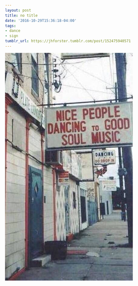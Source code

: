 ```yaml
---
layout: post
title: no title
date: '2016-10-29T15:36:18-04:00'
tags:
- dance
- sign
tumblr_url: https://jhforster.tumblr.com/post/152475940571
---
```

 ![](/tumblr_files/tumblr_oftqgiMuSU1uxadqoo1_500.jpg)  
